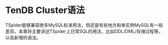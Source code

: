 # TenDB Cluster语法

TSpider能够兼容绝多MySQL标准用法，但还是有些地方和单实例MySQL有一些差异。本章将主要讲述TSpider上日常SQL的用法，比如DDL/DML/存储过程等，以及新增的语法。